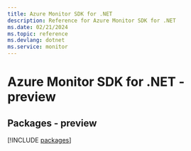 ```yaml
---
title: Azure Monitor SDK for .NET
description: Reference for Azure Monitor SDK for .NET
ms.date: 02/21/2024
ms.topic: reference
ms.devlang: dotnet
ms.service: monitor
---
```

# Azure Monitor SDK for .NET - preview
## Packages - preview
[!INCLUDE [packages](monitor-index.md)]